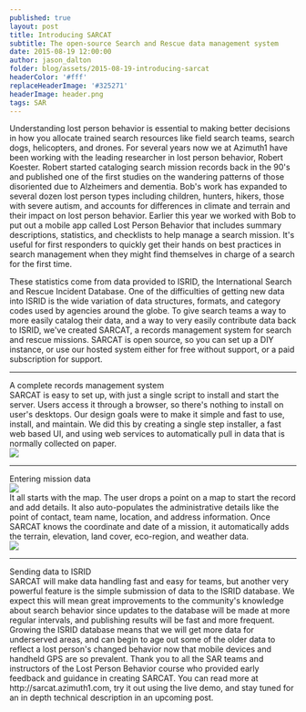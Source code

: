 ```yaml
---
published: true
layout: post
title: Introducing SARCAT
subtitle: The open-source Search and Rescue data management system
date: 2015-08-19 12:00:00
author: jason_dalton
folder: blog/assets/2015-08-19-introducing-sarcat
headerColor: '#fff'
replaceHeaderImage: '#325271'
headerImage: header.png
tags: SAR
---
```


<div class="pad1y"></div>
Understanding lost person behavior is essential to making better decisions in how you allocate trained search resources like field search teams, search dogs, helicopters, and drones.  For several years now <!--more--> we at Azimuth1 have been working with the leading researcher in lost person behavior, Robert Koester.  Robert started cataloging search mission records back in the 90's and published one of the first studies on the wandering patterns of those disoriented due to Alzheimers and dementia.  Bob's work has expanded to several dozen lost person types including children, hunters, hikers, those with severe autism, and accounts for differences in climate and terrain and their impact on lost person behavior.  Earlier this year we worked with Bob to put out a mobile app called Lost Person Behavior that includes summary descriptions, statistics, and checklists to help manage a search mission.  It's useful for first responders to quickly get their hands on best practices in search management when they might find themselves in charge of a search for the first time.

These statistics come from data provided to ISRID, the International Search and Rescue Incident Database.  One of the difficulties of getting new data into ISRID is the wide variation of data structures, formats, and category codes used by agencies around the globe.  To give search teams a way to more easily catalog their data, and a way to very easily contribute data back to ISRID, we've created SARCAT, a records management system for search and rescue missions.  SARCAT is open source, so you can set up a DIY instance, or use our hosted system either for free without support, or a paid subscription for support.

<div class="pad1y"></div>
<hr>
<div class="h2 text-center">A complete records management system</div>
<div class="flexCont">





<div class="flexItem col-md-6">
SARCAT is easy to set up, with just a single script to install and start the server.   Users access it through a browser, so there's nothing to install on user's desktops.  Our design goals were to make it simple and fast to use, install, and maintain.  We did this by creating a single step installer, a fast web based UI, and using web services to automatically pull in data that is normally collected on paper.   
</div>
<div class="flexItem col-md-6">
<img class="img-fluid sarcatImg" src="{{site.baseurl}}/{{page.folder}}/SARCAT_stats_screen.png">
</div>

</div>




<div class="pad1y"></div>
<hr>
<div class="h2 text-center">Entering mission data</div>
<div class="flexCont">


<div class="flexItem col-md-12">
<img class="img-fluid sarcatImg" src="{{site.baseurl}}/{{page.folder}}/SARCAT_record_map_screen.png">
</div>



<div class="flexItem col-md-6">
It all starts with the map.  The user drops a point on a map to start the record and add details.    It also auto-populates the administrative details like the point of contact, team name, location, and address information.  Once SARCAT knows the coordinate and date of a mission, it automatically adds the terrain, elevation, land cover, eco-region, and weather data.
</div>




<div class="flexItem col-md-6">
<img class="img-fluid sarcatImg" src="{{site.baseurl}}/{{page.folder}}/SARCAT_record_weather_screen.png">
</div>

</div>

<div class="pad1y"></div>
<hr>
<div class="h2 text-center">Sending data to ISRID</div>
SARCAT will make data handling fast and easy for teams, but another very powerful feature is the simple submission of data to the ISRID database.  We expect this will mean great improvements to the community's knowledge about search behavior since updates to the database will be made at more regular intervals, and publishing results will be fast and more frequent.   Growing the ISRID database means that we will get more data for underserved areas, and can begin to age out some of the older data to reflect a lost person's changed behavior now that mobile devices and handheld GPS are so prevalent.  Thank you to all the SAR teams and instructors of the Lost Person Behavior course who provided early feedback and guidance in creating SARCAT.   You can read more at http://sarcat.azimuth1.com, try it out using the live demo, and stay tuned for an in depth technical description in an upcoming post.
